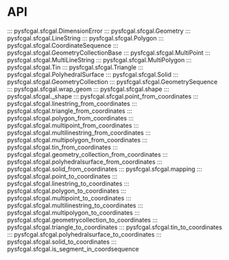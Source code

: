 # API

::: pysfcgal.sfcgal.DimensionError
::: pysfcgal.sfcgal.Geometry
::: pysfcgal.sfcgal.LineString
::: pysfcgal.sfcgal.Polygon
::: pysfcgal.sfcgal.CoordinateSequence
::: pysfcgal.sfcgal.GeometryCollectionBase
::: pysfcgal.sfcgal.MultiPoint
::: pysfcgal.sfcgal.MultiLineString
::: pysfcgal.sfcgal.MultiPolygon
::: pysfcgal.sfcgal.Tin
::: pysfcgal.sfcgal.Triangle
::: pysfcgal.sfcgal.PolyhedralSurface
::: pysfcgal.sfcgal.Solid
::: pysfcgal.sfcgal.GeometryCollection
::: pysfcgal.sfcgal.GeometrySequence
::: pysfcgal.sfcgal.wrap_geom
::: pysfcgal.sfcgal.shape
::: pysfcgal.sfcgal._shape
::: pysfcgal.sfcgal.point_from_coordinates
::: pysfcgal.sfcgal.linestring_from_coordinates
::: pysfcgal.sfcgal.triangle_from_coordinates
::: pysfcgal.sfcgal.polygon_from_coordinates
::: pysfcgal.sfcgal.multipoint_from_coordinates
::: pysfcgal.sfcgal.multilinestring_from_coordinates
::: pysfcgal.sfcgal.multipolygon_from_coordinates
::: pysfcgal.sfcgal.tin_from_coordinates
::: pysfcgal.sfcgal.geometry_collection_from_coordinates
::: pysfcgal.sfcgal.polyhedralsurface_from_coordinates
::: pysfcgal.sfcgal.solid_from_coordinates
::: pysfcgal.sfcgal.mapping
::: pysfcgal.sfcgal.point_to_coordinates
::: pysfcgal.sfcgal.linestring_to_coordinates
::: pysfcgal.sfcgal.polygon_to_coordinates
::: pysfcgal.sfcgal.multipoint_to_coordinates
::: pysfcgal.sfcgal.multilinestring_to_coordinates
::: pysfcgal.sfcgal.multipolygon_to_coordinates
::: pysfcgal.sfcgal.geometrycollection_to_coordinates
::: pysfcgal.sfcgal.triangle_to_coordinates
::: pysfcgal.sfcgal.tin_to_coordinates
::: pysfcgal.sfcgal.polyhedralsurface_to_coordinates
::: pysfcgal.sfcgal.solid_to_coordinates
::: pysfcgal.sfcgal.is_segment_in_coordsequence
